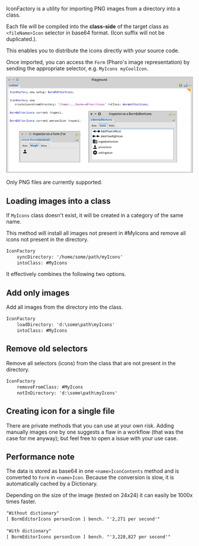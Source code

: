 IconFactory is a utility for importing PNG images from a directory into a class.

Each file will be compiled into the **class-side** of the target class as `<fileName>Icon` selector in base64 format. (Icon suffix will not be duplicated.).

This enables you to distribute the icons directly with your source code.

Once imported, you can access the `Form` (Pharo's image representation) by sending the appropriate selector, e.g. `MyIcons myCoolIcon`.

![](figures/playground-demo.png)

Only PNG files are currently supported.

## Loading images into a class

If `MyIcons` class doesn't exist, it will be created in a category of the same name.

This method will install all images not present in #MyIcons and remove all icons not present in the directory.

```st
IconFactory
	syncDirectory: '/home/some/path/myIcons'
	intoClass: #MyIcons
```

It effectively combines the following two options.

## Add only images

Add all images from the directory into the class.

```st
IconFactory
	loadDirectory: 'd:\some\path\myIcons'
	intoClass: #MyIcons
```

## Remove old selectors

Remove all selectors (icons) from the class that are not present in the directory.

```st
IconFactory
	removeFromClass: #MyIcons
	notInDirectory: 'd:\some\path\myIcons'
```

## Creating icon for a single file

There are private methods that you can use at your own risk. Adding manually images one by one suggests a flaw in a workflow (that was the case for me anyway); but feel free to open a issue with your use case.

## Performance note

The data is stored as base64 in one `<name>IconContents` method and is converted to `Form` in `<name>Icon`. Because the conversion is slow, it is automatically cached by a Dictionary.

Depending on the size of the image (tested on 24x24) it can easily be 1000x times faster.

```st
"Without dictionary"
[ BormEditorIcons personIcon ] bench. "'2,271 per second'"

"With dictionary"
[ BormEditorIcons personIcon ] bench. "'3,228,827 per second'"
```